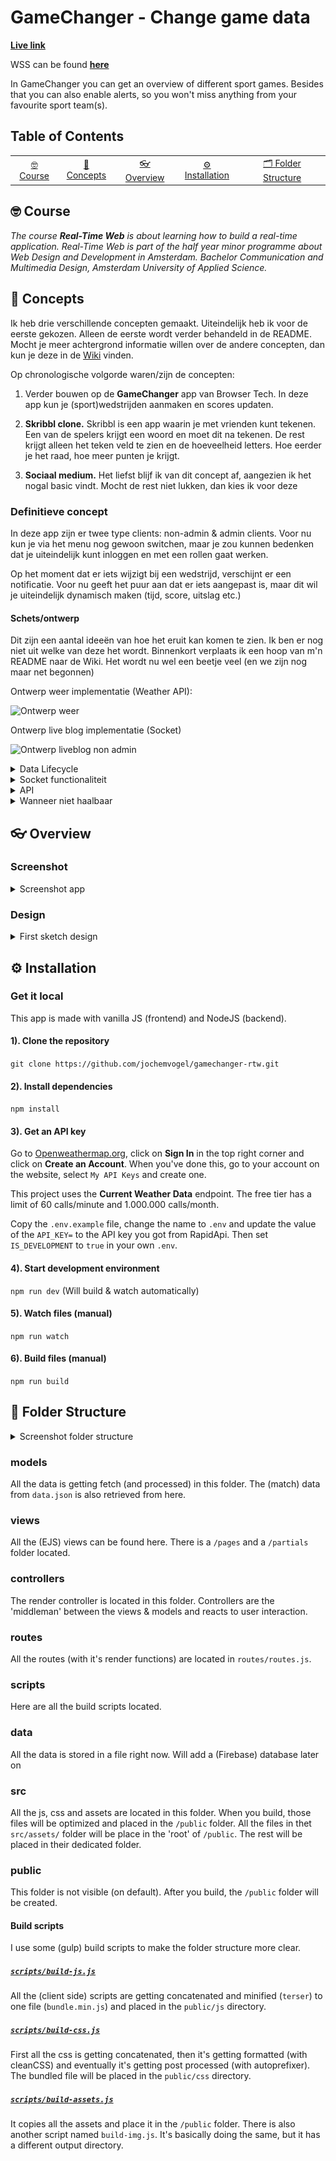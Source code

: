 # GameChanger - Change game data

**[Live link](https://gamechanger-rtw.herokuapp.com/)**

WSS can be found **[here](https://github.com/jochemvogel/gamechanger-wss)**

In GameChanger you can get an overview of different sport games. Besides that you can also enable alerts, so you won't miss anything from your favourite sport team(s).

## Table of Contents

<table>

<tr>

<td align="center"><a href="#nerd_face-usage">🤓 Course <a></td>
<td align="center"><a href="#dizzy-concepts">💫 Concepts <a></td>
<td align="center"><a href="#eyeglasses-overview"> 👓 Overview <a></td>
<td align="center"><a href="#gear-installation">⚙️ Installation<a></td>
<td align="center"><a href="#open_file_folder-folder-structure">🗂 Folder Structure<a></td>

</tr>

</table>

## :nerd_face: Course

_The course **Real-Time Web** is about learning how to build a real-time application. Real-Time Web is part of the half year minor programme about Web Design and Development in Amsterdam. Bachelor Communication and Multimedia Design, Amsterdam University of Applied Science._

## :dizzy: Concepts

Ik heb drie verschillende concepten gemaakt. Uiteindelijk heb ik voor de eerste gekozen. Alleen de eerste wordt verder behandeld in de README. Mocht je meer achtergrond informatie willen over de andere concepten, dan kun je deze in de [Wiki](https://github.com/jochemvogel/gamechanger-rtw/wiki/Concepts) vinden.

Op chronologische volgorde waren/zijn de concepten:

1.  Verder bouwen op de **GameChanger** app van Browser Tech. In deze app kun je (sport)wedstrijden aanmaken en scores updaten.

2.  **Skribbl clone.** Skribbl is een app waarin je met vrienden kunt tekenen. Een van de spelers krijgt een woord en moet dit na tekenen. De rest krijgt alleen het teken veld te zien en de hoeveelheid letters. Hoe eerder je het raad, hoe meer punten je krijgt.

3.  **Sociaal medium.** Het liefst blijf ik van dit concept af, aangezien ik het nogal basic vindt. Mocht de rest niet lukken, dan kies ik voor deze

### Definitieve concept

In deze app zijn er twee type clients: non-admin & admin clients. Voor nu kun je via het menu nog gewoon switchen, maar je zou kunnen bedenken dat je uiteindelijk kunt inloggen en met een rollen gaat werken.

Op het moment dat er iets wijzigt bij een wedstrijd, verschijnt er een notificatie. Voor nu geeft het puur aan dat er iets aangepast is, maar dit wil je uiteindelijk dynamisch maken (tijd, score, uitslag etc.)

#### Schets/ontwerp

Dit zijn een aantal ideeën van hoe het eruit kan komen te zien. Ik ben er nog niet uit welke van deze het wordt. Binnenkort verplaats ik een hoop van m'n README naar de Wiki. Het wordt nu wel een beetje veel (en we zijn nog maar net begonnen)

Ontwerp weer implementatie (Weather API):

![Ontwerp weer](https://i.ibb.co/Byt5dzQ/Screenshot-2021-04-12-at-17-31-59.png)

Ontwerp live blog implementatie (Socket)

![Ontwerp liveblog non admin](https://i.ibb.co/n8473D2/Screenshot-2021-04-12-at-18-29-29.png)

<details>

<summary>Data Lifecycle</summary>

Extra note: de stippellijn is de socket verbinding

![Data Lifecycle](https://i.ibb.co/CQywn4c/data-lifecycle-copy.jpg)

</details>

<details>

<summary>Socket functionaliteit</summary>

Hier zijn verschillende mogelijkheden voor. Een hiervan is de Notification API. Deze heb ik al werkend, dus enkel de socket functionaliteit hoef ik er aan toe te voegen. Voor nu is het nog statisch (wedstrijd x has changed), maar dit kan uiteindelijk ook dynamisch. Ik hoop dat te kunnen realiseren in dit tijdsbestek.

Liveblog. Op elke detailpagina wil ik een liveblog hebben. Om te beginnen wil ik een globale liveblog hebben (vergelijkbaar met een chat), maar uiteindelijk wil ik dit per wedstrijd doen. Hoe of wat weet ik nog niet precies, maar ik denk een combinatie van een database & rooms op socket.io.

Een volgende stap zouden reacties kunnen zijn. Een live feed van reacties op elke wedstrijd. Vergelijkbaar met de liveblog, maar dan reacties van gebruikers.

Dit is voor nu wel voldoende, maar ik kan nog wel even door gaan met wat functionaliteit. Mocht ik zo ver zijn, dan breid ik dit nog uit. Voor nu denk ik dat ik hier wel even zoet mee ben.

</details>

<details>

<summary>API</summary>

Ik zou het leuk vinden om met een weer API te gaan werken, zodat je kunt zien wat voor weer het wordt tijdens jouw wedstrijd (of als je de wedstrijd wilt bezoeken). In eerste instantie wil ik gewoon met een statische locatie Amsterdam werken, maar de tijd wil ik wel dynamisch maken. Dus dat je daadwerkelijk kunt zien wat voor weer het is om 20.30. Hier zou je uiteindelijk nog meer dingen aan toevoegen, zoals of er neerslag is, weer gedurende de hele wedstrijd etc.

De eerste stap is om de API werkend te krijgen. Het is nog niet zo spannend, maar het (near) real-time tonen van het weer in Amsterdam. Als mij dit is gelukt, wil ik graag verder kijken en het weer tonen (en dus ophalen) op basis van de tijd van de wedstrijd. Er is een ander endpoint waarmee dit kan, maar daar moet ik mij nog even in verdiepen.

De API die ik hiervoor gebruik/ga gebruiken is de [Open Weather Map API](https://openweathermap.org/current)

Het is helaas alleen mogelijk om (gratis) het weer van dit moment op te halen. Als je vooruit wilt kijken, moet je helaas betalen. Wél is het mogelijk om met de gratis variant de **One Call API** te gebruiken. Hier moet ik mij nog even in verdiepen, dus dit stukje breid ik nog uit.

In de Free tier kun je 1.000.000 request/maand & 60 requests/minuut doen. Dit is meer dan voldoende. Als je meer wilt weten over de rate limit van de API, dan kun je deze [hier](https://openweathermap.org/price) vinden.

<details>

<summary>Voorbeeld Response</summary>

**Input**: Amsterdam

**Output**:

```json
{
    "coord": {
        "lon": 4.8897,

        "lat": 52.374
    },

    "weather": [
        {
            "id": 801,

            "main": "Clouds",

            "description": "few clouds",

            "icon": "02d"
        }
    ],

    "base": "stations",

    "main": {
        "temp": 282.21,

        "feels_like": 279.71,

        "temp_min": 282.04,

        "temp_max": 282.59,

        "pressure": 1032,

        "humidity": 49
    },

    "visibility": 10000,

    "wind": {
        "speed": 4.63,

        "deg": 300
    },

    "clouds": {
        "all": 20
    },

    "dt": 1618323113,

    "sys": {
        "type": 1,

        "id": 1524,

        "country": "NL",

        "sunrise": 1618289221,

        "sunset": 1618338866
    },

    "timezone": 7200,

    "id": 2759794,

    "name": "Amsterdam",

    "cod": 200
}
```

</details>

**Extra toelichting:**

Eenheden:

-   `main.temp`: Kelvin (De formule om terug naar celsius te gaan is _℃ = K - 273.15_)

-   `wind.speed`: meter/seconde

-   `clouds.all`: Percentage (hoe is de bewolking)

Overige toelichting:

-   Er worden icons meegegeven. Deze kunnen weergegeven worden in de app.

-   Het gaat hier om het endpoint **Current**. Het is het weer op dit moment op een specifieke plek.

Om de API nog beter in beeld te brengen, is er een model gemaakt van de relevante onderdelen in het endpoint:

![enter image description here](https://i.ibb.co/sPrFx5t/data-model.jpg)

</details>

<details>

<summary>Wanneer niet haalbaar</summary>

Het is een server side applicatie. Het zal wel moeten kunnen, maar ik weet niet in hoeverre mij het lukt om dit server side werkend te krijgen. Neem bijvoorbeeld de live blog. Dit is vergelijkbaar met een chat. Deze heb ik al wel eens eerder gemaakt, maar dit was client side en werd niet opgeslagen. Hier ligt dus nog een uitdaging voor mij.

Als de API te veel tijd gaat kosten. Ik heb (omdat het momenteel niet mijn prioriteit heeft) nog niet naar de API’s gekeken en weet dus niet wat ik kan verwachten. Ik hoop dat ik een tijd kan meegeven als query (zo niet, dan is een datum ook prima).

Het gaat mij dus met name om het server side gedeelte. De socket heb ik werkend en dat zal het probleem dus niet zijn. Het gaat erom dat als een admin iets typt (in het liveblog gedeelte), dat dit dan automatisch gerenderd/weergegeven wordt in de live blog van alle andere clients. Ik weet dat ik dit client side met appendChild etc. kan doen, maar ik weet niet hoe dit server side gedaan moet worden. Ik kan wel client side JavaScript gebruiken, maar omdat ik gebruik maak van EJS, kan ik geen querySelector doen. Wellicht is het dan nog een optie om een live-blog.html te hebben. Staat niet netjes, maar als dit ervoor zorgt dat ik verder kan, dan neem ik dat voor dit project voor lief.

</details>

## :eyeglasses: Overview

### Screenshot

<details>

<summary>Screenshot app</summary>

![Screenshot app](https://raw.githubusercontent.com/jochemvogel/bt-eindopdracht/master/docs/screenshots/Screenshot%202021-03-28%20at%2020.01.26.png)

</details>

### Design

<details>

<summary>First sketch design</summary>

![First sketch design](https://i.ibb.co/LpLfNCF/Screenshot-2021-03-23-at-20-24-01.png)

</details>

## :gear: Installation

### Get it local

This app is made with vanilla JS (frontend) and NodeJS (backend).

#### 1). Clone the repository

`git clone https://github.com/jochemvogel/gamechanger-rtw.git `

#### 2). Install dependencies

`npm install`

#### 3). Get an API key

Go to [Openweathermap.org](gamechanger-rtw), click on **Sign In** in the top right corner and click on **Create an Account**. When you've done this, go to your account on the website, select `My API Keys` and create one.

This project uses the **Current Weather Data** endpoint. The free tier has a limit of 60 calls/minute and 1.000.000 calls/month.

Copy the `.env.example` file, change the name to `.env` and update the value of the `API_KEY=` to the API key you got from RapidApi. Then set `IS_DEVELOPMENT` to `true` in your own `.env`.

#### 4). Start development environment

`npm run dev` (Will build & watch automatically)

#### 5). Watch files (manual)

`npm run watch`

#### 6). Build files (manual)

`npm run build`

## :open_file_folder: Folder Structure

<details>

<summary>Screenshot folder structure</summary>

![Folder structure](https://i.ibb.co/bBypCKG/Screenshot-2021-04-16-at-14-32-31.png)

</details>

### models

All the data is getting fetch (and processed) in this folder. The (match) data from `data.json` is also retrieved from here.

### views

All the (EJS) views can be found here. There is a `/pages` and a `/partials` folder located.

### controllers

The render controller is located in this folder. Controllers are the 'middleman' between the views & models and reacts to user interaction.

### routes

All the routes (with it's render functions) are located in `routes/routes.js`.

### scripts

Here are all the build scripts located.

### data

All the data is stored in a file right now. Will add a (Firebase) database later on

### src

All the js, css and assets are located in this folder. When you build, those files will be optimized and placed in the `/public` folder. All the files in thet `src/assets/` folder will be place in the 'root' of `/public`. The rest will be placed in their dedicated folder.

### public

This folder is not visible (on default). After you build, the `/public` folder will be created.

#### Build scripts

I use some (gulp) build scripts to make the folder structure more clear.

##### [`scripts/build-js.js`](https://github.com/jochemvogel/gamechanger-rtw/blob/master/scripts/build-js.js)

All the (client side) scripts are getting concatenated and minified (`terser`) to one file (`bundle.min.js`) and placed in the `public/js` directory.

##### [`scripts/build-css.js`](https://github.com/jochemvogel/gamechanger-rtw/blob/master/scripts/build-css.js)

First all the css is getting concatenated, then it's getting formatted (with cleanCSS) and eventually it's getting post processed (with autoprefixer). The bundled file will be placed in the `public/css` directory.

##### [`scripts/build-assets.js`](https://github.com/jochemvogel/gamechanger-rtw/blob/master/scripts/build-assets.js)

It copies all the assets and place it in the `/public` folder. There is also another script named `build-img.js`. It's basically doing the same, but it has a different output directory.
